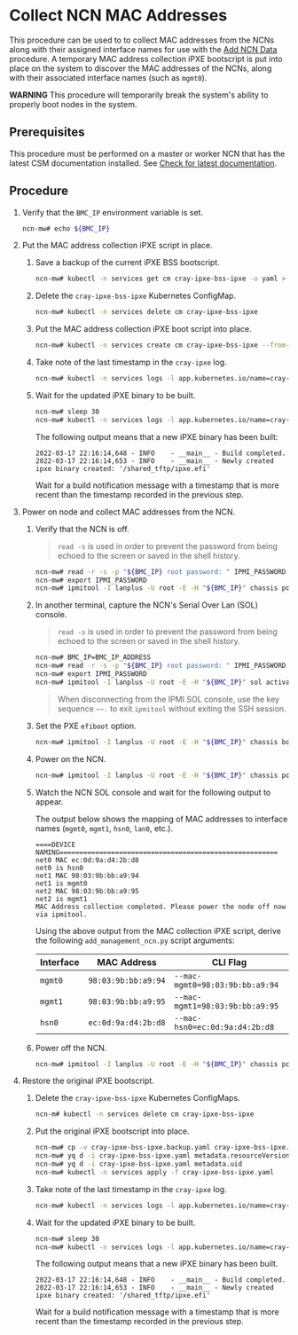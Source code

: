 # Collect NCN MAC Addresses

This procedure can be used to to collect MAC addresses from the NCNs along with their assigned interface names for use with the [Add NCN Data](Add_NCN_Data.md) procedure.
A temporary MAC address collection iPXE bootscript is put into place on the system to discover the MAC addresses of the NCNs, along with their associated interface names (such as `mgmt0`).

**WARNING** This procedure will temporarily break the system's ability to properly boot nodes in the system.

## Prerequisites

This procedure must be performed on a master or worker NCN that has the latest CSM documentation installed.
See [Check for latest documentation](../../../update_product_stream/index.md#check-for-latest-documentation).

## Procedure

1. Verify that the `BMC_IP` environment variable is set.

    ```bash
    ncn-mw# echo ${BMC_IP}
    ```

1. Put the MAC address collection iPXE script in place.

    1. Save a backup of the current iPXE BSS bootscript.

        ```bash
        ncn-mw# kubectl -n services get cm cray-ipxe-bss-ipxe -o yaml > cray-ipxe-bss-ipxe.backup.yaml
        ```

    1. Delete the `cray-ipxe-bss-ipxe` Kubernetes ConfigMap.

        ```bash
        ncn-mw# kubectl -n services delete cm cray-ipxe-bss-ipxe
        ```

    1. Put the MAC address collection iPXE boot script into place.

        ```bash
        ncn-mw# kubectl -n services create cm cray-ipxe-bss-ipxe --from-file=bss.ipxe=/usr/share/doc/csm/scripts/operations/node_management/Add_Remove_Replace_NCNs/mac_collection_script.ipxe
        ```

    1. Take note of the last timestamp in the `cray-ipxe` log.

        ```bash
        ncn-mw# kubectl -n services logs -l app.kubernetes.io/name=cray-ipxe -c cray-ipxe
        ```

    1. Wait for the updated iPXE binary to be built.

        ```bash
        ncn-mw# sleep 30
        ncn-mw# kubectl -n services logs -l app.kubernetes.io/name=cray-ipxe -c cray-ipxe -f
        ```

        The following output means that a new iPXE binary has been built:

        ```text
        2022-03-17 22:16:14,648 - INFO    - __main__ - Build completed.
        2022-03-17 22:16:14,653 - INFO    - __main__ - Newly created ipxe binary created: '/shared_tftp/ipxe.efi'
        ```

        Wait for a build notification message with a timestamp that is more recent than the timestamp recorded in the previous step.

1. Power on node and collect MAC addresses from the NCN.

    1. Verify that the NCN is off.

        > `read -s` is used in order to prevent the password from being echoed to the screen or saved in the shell history.

        ```bash
        ncn-mw# read -r -s -p "${BMC_IP} root password: " IPMI_PASSWORD
        ncn-mw# export IPMI_PASSWORD
        ncn-mw# ipmitool -I lanplus -U root -E -H "${BMC_IP}" chassis power status
        ```

    1. In another terminal, capture the NCN's Serial Over Lan (SOL) console.

        > `read -s` is used in order to prevent the password from being echoed to the screen or saved in the shell history.

        ```bash
        ncn-mw# BMC_IP=BMC_IP_ADDRESS
        ncn-mw# read -r -s -p "${BMC_IP} root password: " IPMI_PASSWORD
        ncn-mw# export IPMI_PASSWORD
        ncn-mw# ipmitool -I lanplus -U root -E -H "${BMC_IP}" sol activate
        ```

        > When disconnecting from the IPMI SOL console, use the key sequence `~~.` to exit `ipmitool` without exiting the SSH session.

    1. Set the PXE `efiboot` option.

        ```bash
        ncn-mw# ipmitool -I lanplus -U root -E -H "${BMC_IP}" chassis bootdev pxe options=efiboot
        ```

    1. Power on the NCN.

        ```bash
        ncn-mw# ipmitool -I lanplus -U root -E -H "${BMC_IP}" chassis power on
        ```

    1. Watch the NCN SOL console and wait for the following output to appear.

        The output below shows the mapping of MAC addresses to interface names (`mgmt0`, `mgmt1`, `hsn0`, `lan0`, etc.).

        ```text
        ====DEVICE NAMING=======================================================
        net0 MAC ec:0d:9a:d4:2b:d8
        net0 is hsn0
        net1 MAC 98:03:9b:bb:a9:94
        net1 is mgmt0
        net2 MAC 98:03:9b:bb:a9:95
        net2 is mgmt1
        MAC Address collection completed. Please power the node off now via ipmitool.
        ```

        Using the above output from the MAC collection iPXE script, derive the following `add_management_ncn.py` script arguments:

        | Interface   | MAC Address         | CLI Flag
        | ----------- | ------------------- | --------
        | `mgmt0`     | `98:03:9b:bb:a9:94` | `--mac-mgmt0=98:03:9b:bb:a9:94`
        | `mgmt1`     | `98:03:9b:bb:a9:95` | `--mac-mgmt1=98:03:9b:bb:a9:95`
        | `hsn0`      | `ec:0d:9a:d4:2b:d8` | `--mac-hsn0=ec:0d:9a:d4:2b:d8`

    1. Power off the NCN.

        ```bash
        ncn-mw# ipmitool -I lanplus -U root -E -H "${BMC_IP}" chassis power off
        ```

1. Restore the original iPXE bootscript.

    1. Delete the `cray-ipxe-bss-ipxe` Kubernetes ConfigMaps.

        ```bash
        ncn-m# kubectl -n services delete cm cray-ipxe-bss-ipxe
        ```

    1. Put the original iPXE bootscript into place.

        ```bash
        ncn-mw# cp -v cray-ipxe-bss-ipxe.backup.yaml cray-ipxe-bss-ipxe.yaml
        ncn-mw# yq d -i cray-ipxe-bss-ipxe.yaml metadata.resourceVersion
        ncn-mw# yq d -i cray-ipxe-bss-ipxe.yaml metadata.uid
        ncn-mw# kubectl -n services apply -f cray-ipxe-bss-ipxe.yaml
        ```

    1. Take note of the last timestamp in the `cray-ipxe` log.

        ```bash
        ncn-mw# kubectl -n services logs -l app.kubernetes.io/name=cray-ipxe -c cray-ipxe
        ```

    1. Wait for the updated iPXE binary to be built.

        ```bash
        ncn-mw# sleep 30
        ncn-mw# kubectl -n services logs -l app.kubernetes.io/name=cray-ipxe -c cray-ipxe -f
        ```

        The following output means that a new iPXE binary has been built.

        ```text
        2022-03-17 22:16:14,648 - INFO    - __main__ - Build completed.
        2022-03-17 22:16:14,653 - INFO    - __main__ - Newly created ipxe binary created: '/shared_tftp/ipxe.efi'
        ```

        Wait for a build notification message with a timestamp that is more recent than the timestamp recorded in the previous step.
